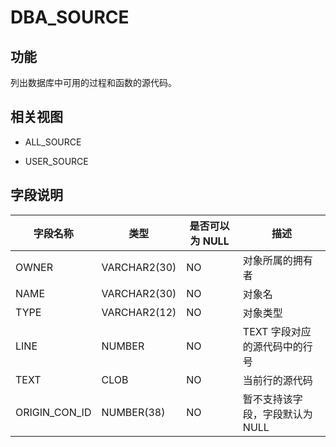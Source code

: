DBA_SOURCE 
===============================



功能 
-----------

列出数据库中可用的过程和函数的源代码。

相关视图 
-------------

* ALL_SOURCE

  

* USER_SOURCE

  




字段说明 
-------------



|   **字段名称**    |    **类型**    | **是否可以为 NULL** |       **描述**       |
|---------------|--------------|----------------|--------------------|
| OWNER         | VARCHAR2(30) | NO             | 对象所属的拥有者           |
| NAME          | VARCHAR2(30) | NO             | 对象名                |
| TYPE          | VARCHAR2(12) | NO             | 对象类型               |
| LINE          | NUMBER       | NO             | TEXT 字段对应的源代码中的行号  |
| TEXT          | CLOB         | NO             | 当前行的源代码            |
| ORIGIN_CON_ID | NUMBER(38)   | NO             | 暂不支持该字段，字段默认为 NULL |



